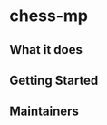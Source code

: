 # chess-mp

## What it does

## Getting Started

## Maintainers
<!-- ALL-CONTRIBUTORS-BADGE:START - Do not remove or modify this section -->
<!-- ALL-CONTRIBUTORS-BADGE:END --> 
